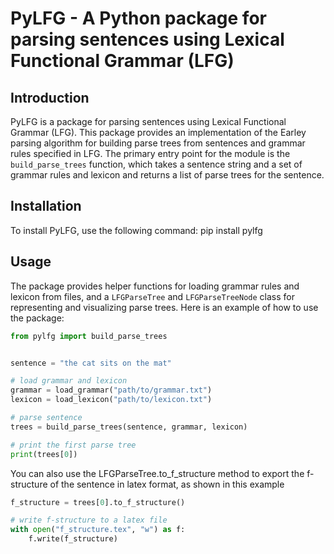 # PyLFG - A Python package for parsing sentences using Lexical Functional Grammar (LFG)

## Introduction
PyLFG is a package for parsing sentences using Lexical Functional Grammar (LFG). This package provides an implementation of the Earley parsing algorithm for building parse trees from sentences and grammar rules specified in LFG. The primary entry point for the module is the `build_parse_trees` function, which takes a sentence string and a set of grammar rules and lexicon and returns a list of parse trees for the sentence.

## Installation
To install PyLFG, use the following command:
    pip install pylfg


## Usage
The package provides helper functions for loading grammar rules and lexicon from files, and a `LFGParseTree` and `LFGParseTreeNode` class for representing and visualizing parse trees. Here is an example of how to use the package:

```python
from pylfg import build_parse_trees


sentence = "the cat sits on the mat"

# load grammar and lexicon
grammar = load_grammar("path/to/grammar.txt")
lexicon = load_lexicon("path/to/lexicon.txt")

# parse sentence
trees = build_parse_trees(sentence, grammar, lexicon)

# print the first parse tree
print(trees[0])
```

You can also use the LFGParseTree.to_f_structure method to export the f-structure of the sentence in latex format, as shown in this example

```python
f_structure = trees[0].to_f_structure()

# write f-structure to a latex file
with open("f_structure.tex", "w") as f:
    f.write(f_structure)
```
